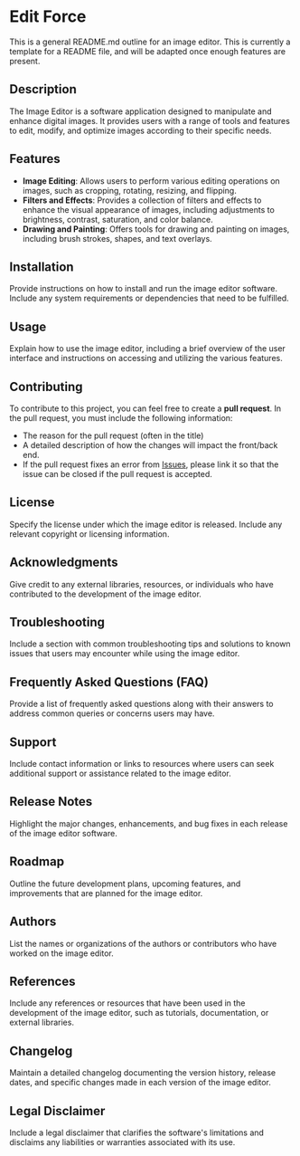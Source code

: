 # Edit Force

This is a general README.md outline for an image editor. This is currently a template for a README file, and will be adapted once enough features are present.

## Description

The Image Editor is a software application designed to manipulate and enhance digital images. It provides users with a range of tools and features to edit, modify, and optimize images according to their specific needs.

## Features

- **Image Editing**: Allows users to perform various editing operations on images, such as cropping, rotating, resizing, and flipping.
- **Filters and Effects**: Provides a collection of filters and effects to enhance the visual appearance of images, including adjustments to brightness, contrast, saturation, and color balance.
- **Drawing and Painting**: Offers tools for drawing and painting on images, including brush strokes, shapes, and text overlays.

## Installation

Provide instructions on how to install and run the image editor software. Include any system requirements or dependencies that need to be fulfilled.

## Usage

Explain how to use the image editor, including a brief overview of the user interface and instructions on accessing and utilizing the various features.

## Contributing

To contribute to this project, you can feel free to create a **pull request**. In the pull request, you must include the following information:

- The reason for the pull request (often in the title)
- A detailed description of how the changes will impact the front/back end.
- If the pull request fixes an error from [Issues](https://github.com/kty990/EditForce/issues), please link it so that the issue can be closed if the pull request is accepted.

## License

Specify the license under which the image editor is released. Include any relevant copyright or licensing information.

## Acknowledgments

Give credit to any external libraries, resources, or individuals who have contributed to the development of the image editor.

## Troubleshooting

Include a section with common troubleshooting tips and solutions to known issues that users may encounter while using the image editor.

## Frequently Asked Questions (FAQ)

Provide a list of frequently asked questions along with their answers to address common queries or concerns users may have.

## Support

Include contact information or links to resources where users can seek additional support or assistance related to the image editor.

## Release Notes

Highlight the major changes, enhancements, and bug fixes in each release of the image editor software.

## Roadmap

Outline the future development plans, upcoming features, and improvements that are planned for the image editor.

## Authors

List the names or organizations of the authors or contributors who have worked on the image editor.

## References

Include any references or resources that have been used in the development of the image editor, such as tutorials, documentation, or external libraries.

## Changelog

Maintain a detailed changelog documenting the version history, release dates, and specific changes made in each version of the image editor.

## Legal Disclaimer

Include a legal disclaimer that clarifies the software's limitations and disclaims any liabilities or warranties associated with its use.

